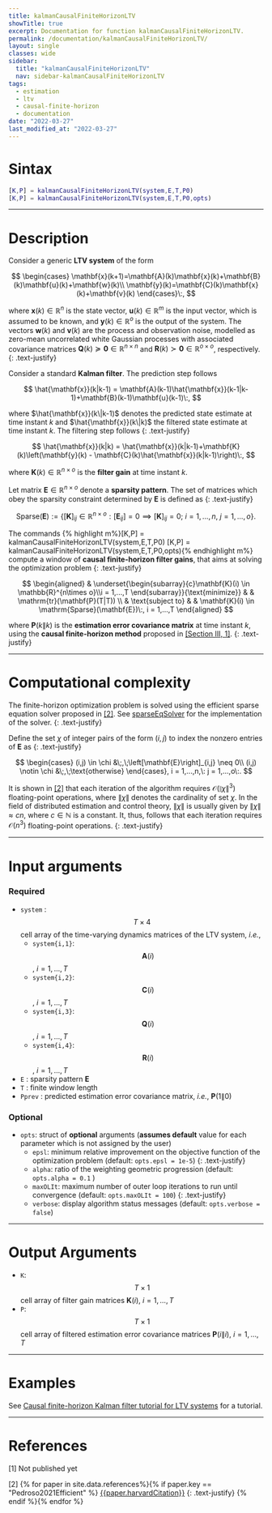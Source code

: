 ```yaml
---
title: kalmanCausalFiniteHorizonLTV
showTitle: true
excerpt: Documentation for function kalmanCausalFiniteHorizonLTV.
permalink: /documentation/kalmanCausalFiniteHorizonLTV/
layout: single
classes: wide
sidebar:
  title: "kalmanCausalFiniteHorizonLTV"
  nav: sidebar-kalmanCausalFiniteHorizonLTV
tags:
  - estimation
  - ltv
  - causal-finite-horizon
  - documentation
date: "2022-03-27"
last_modified_at: "2022-03-27"
---
```

# Sintax
~~~m
[K,P] = kalmanCausalFiniteHorizonLTV(system,E,T,P0)
[K,P] = kalmanCausalFiniteHorizonLTV(system,E,T,P0,opts)
~~~
***

# Description
Consider a generic **LTV system** of the form

$$
\begin{cases}
\mathbf{x}(k+1)=\mathbf{A}(k)\mathbf{x}(k)+\mathbf{B}(k)\mathbf{u}(k)+\mathbf{w}(k)\\
\mathbf{y}(k)=\mathbf{C}(k)\mathbf{x}(k)+\mathbf{v}(k)
\end{cases}\:,
$$

where $\mathbf{x}(k)\in\mathbb{R}^{n}$ is the state vector, $\mathbf{u}(k)\in \mathbb{R}^{m}$ is the input vector, which is assumed to be known, and $\mathbf{y}(k)\in\mathbb{R}^{o}$ is the output of the system. The vectors $\mathbf{w}(k)$ and $\mathbf{v}(k)$ are the process and observation noise, modelled as zero-mean uncorrelated white Gaussian processes with associated covariance matrices $\mathbf{Q}(k) \succeq \mathbf{0}\in\mathbb{R}^{n\times n}$ and  $\mathbf{R}(k) \succ \mathbf{0}\in\mathbb{R}^{o\times o}$, respectively.
{: .text-justify}

Consider a standard **Kalman filter**. The prediction step follows

$$
\hat{\mathbf{x}}(k|k-1) = \mathbf{A}(k-1)\hat{\mathbf{x}}(k-1|k-1)+\mathbf{B}(k-1)\mathbf{u}(k-1)\:,
$$

where $\hat{\mathbf{x}}(k\|k-1)$ denotes the predicted state estimate at time instant $k$ and $\hat{\mathbf{x}}(k\|k)$ the filtered state estimate at time instant $k$. The filtering step follows
{: .text-justify}

$$
\hat{\mathbf{x}}(k|k) = \hat{\mathbf{x}}(k|k-1)+\mathbf{K}(k)\left(\mathbf{y}(k) - \mathbf{C}(k)\hat{\mathbf{x}}(k|k-1)\right)\:,
$$

where $\mathbf{K}(k)\in\mathbb{R}^{n\times o}$ is the **filter gain** at time instant $k$.

Let matrix $\mathbf{E}  \in\mathbb{R}^{n\times o}$ denote a **sparsity pattern**. The set of matrices which obey the sparsity constraint determined by $\mathbf{E}$ is defined as
{: .text-justify}

$$
\mathrm{Sparse}(\mathbf{E}) :=\left\{[\mathbf{K}]_{ij}\in\mathbb{R}^{n\times o}: [\mathbf{E}_{ij}] = 0 \implies [\mathbf{K}]_{ij}= 0;\: i= 1,...,n, \:j=1,...,o \right\}.
$$

The commands
{% highlight m%}[K,P] = kalmanCausalFiniteHorizonLTV(system,E,T,P0)
[K,P] = kalmanCausalFiniteHorizonLTV(system,E,T,P0,opts){% endhighlight m%} compute a window of **causal finite-horizon filter gains**, that aims at solving the optimization problem
{: .text-justify}

$$
\begin{aligned}
& \underset{\begin{subarray}{c}\mathbf{K}(i) \in \mathbb{R}^{n\times o}\\i = 1,...,T \end{subarray}}{\text{minimize}}
& & \mathrm{tr}(\mathbf{P}(T|T)) \\
& \text{subject to}
& & \mathbf{K}(i) \in \mathrm{Sparse}(\mathbf{E})\:, i = 1,...,T
\end{aligned}
$$

where $\mathbf{P}(k\|k)$ is the **estimation error covariance matrix** at time instant $k$, using the **causal finite-horizon method** proposed in [[Section III, 1]](#references).
{: .text-justify}

***

# Computational complexity
The finite-horizon optimization problem is solved using the efficient sparse equation solver proposed in [[2]](#references). See [sparseEqSolver](/documentation/sparseEqSolver/) for the implementation of the solver.
{: .text-justify}

Define the set $\chi$ of integer pairs of the form $(i,j)$ to index the nonzero entries of $\mathbf{E}$ as
{: .text-justify}

$$
\begin{cases}
(i,j) \in \chi &\;,\;\left[\mathbf{E}\right]_{i,j} \neq 0\\
(i,j) \notin \chi &\;,\;\text{otherwise}
\end{cases}, i = 1,...,n,\: j = 1,...,o\:.
$$

It is shown in [[2]](#references) that each iteration of the algorithm requires $\mathcal{O}(\|\chi\|^3)$ floating-point operations, where $\|\chi\|$ denotes the cardinality of set $\chi$. In the field of distributed estimation and control theory, $\|\chi\|$ is usually given by $\|\chi\| \approx cn$, where $c\in \mathbb{N}$ is a constant. It, thus, follows that each iteration requires $\mathcal{O}(n^3)$ floating-point operations.
{: .text-justify}

***

# Input arguments
### Required
-  ```system``` : $$T\times 4$$ cell array of the time-varying dynamics matrices of the LTV system, <i>i.e.</i>,
    - ```system{i,1}```: $$\mathbf{A}(i)$$, $i = 1,...,T$
    - ```system{i,2}```: $$\mathbf{C}(i)$$, $i = 1,...,T$
    - ```system{i,3}```: $$\mathbf{Q}(i)$$, $i = 1,...,T$
    - ```system{i,4}```: $$\mathbf{R}(i)$$, $i = 1,...,T$
-  ```E``` : sparsity pattern $\mathbf{E}$
-  ```T``` : finite window length
-  ```Pprev``` : predicted estimation error covariance matrix, <i>i.e.</i>, $\mathbf{P}(1\|0)$

### Optional
- ```opts```: struct of **optional** arguments (**assumes default** value for each parameter which is not assigned by the user)
  - ```epsl```: minimum relative improvement on the objective function of the optimization problem (default: ```opts.epsl = 1e-5```)
  {: .text-justify}
  - ```alpha```: ratio of the weighting geometric progression (default: ```opts.alpha = 0.1``` )
  - ```maxOLIt```: maximum number of outer loop iterations to run until convergence (default: ```opts.maxOLIt = 100```)
  {: .text-justify}
  - ```verbose```: display algorithm status messages (default: ```opts.verbose = false```)

***

# Output Arguments

- ```K```: $$T\times 1$$ cell array of filter gain matrices $\mathbf{K}(i)$, $i = 1,...,T$
- ```P```: $$T\times 1$$ cell array of filtered estimation error covariance matrices $\mathbf{P}(i\|i)$,  $i = 1,...,T$

***

# Examples

See [Causal finite-horizon Kalman filter tutorial for LTV systems](/tutorials/kalmanCausalFiniteHorizonLTV/) for a tutorial.

***

# References
[1] Not published yet

[2] {% for paper in site.data.references%}{% if paper.key == "Pedroso2021Efficient" %}
<a href="{{paper.url}}" target="_blank">{{paper.harvardCitation}}</a>
{: .text-justify}
{% endif %}{% endfor %}

